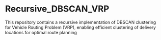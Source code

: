# Recursive_DBSCAN_VRP
This repository contains a recursive implementation of DBSCAN clustering for Vehicle Routing Problem (VRP), enabling efficient clustering of delivery locations for optimal route planning
